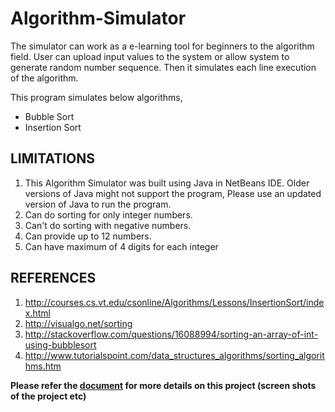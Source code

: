 # Algorithm-Simulator

The simulator can work as a e-learning tool for beginners to the algorithm field. User can upload input values to the system or allow system to generate random number sequence. Then it simulates each line execution of the algorithm.

This program simulates below algorithms,
- Bubble Sort
- Insertion Sort

LIMITATIONS
----------------------
1.  This Algorithm Simulator was built using Java in NetBeans IDE. Older versions of Java might not support the program, Please use an updated version of Java to run the program.
2.  Can do sorting for only integer numbers.
3.  Can't do sorting with negative numbers.
4.  Can provide up to 12 numbers.
5.  Can have maximum of 4 digits for each integer

REFERENCES
----------------------
1.  http://courses.cs.vt.edu/csonline/Algorithms/Lessons/InsertionSort/index.html
2.  http://visualgo.net/sorting
3.  http://stackoverflow.com/questions/16088994/sorting-an-array-of-int-using-bubblesort
4.  http://www.tutorialspoint.com/data_structures_algorithms/sorting_algorithms.htm


**Please refer the [document](DAA_Assignment.pdf) for more details on this project (screen shots of the project etc)**

